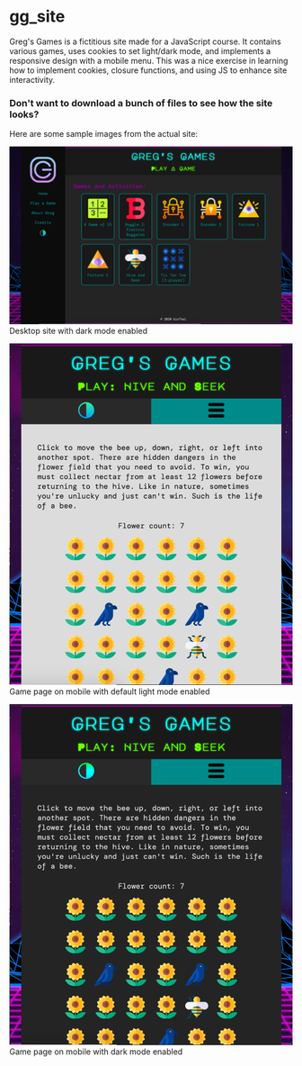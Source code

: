 # gg_site

Greg's Games is a fictitious site made for a JavaScript course. It contains various games, uses cookies to set light/dark mode, and implements a responsive design with a mobile menu. This was a nice exercise in learning how to implement cookies, closure functions, and using JS to enhance site interactivity.

### Don't want to download a bunch of files to see how the site looks?

Here are some sample images from the actual site:

![Image of game page on desktop, dark mode enabled](demo_img1.png)
Desktop site with dark mode enabled

![Image of Hive and Seek game on mobile, light mode enabled](demo_img2.png)
Game page on mobile with default light mode enabled

![Image of Hive and Seek game on mobile, dark mode enabled](demo_img3.png)
Game page on mobile with dark mode enabled
